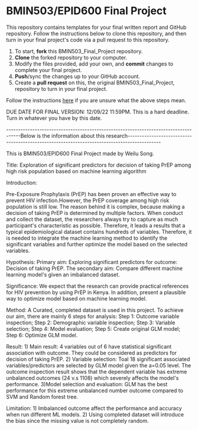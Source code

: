 # BMIN503/EPID600 Final Project

This repository contains templates for your final written report and GitHub repository. Follow the instructions below to clone this repository, and then turn in your final project's code via a pull request to this repository.


1. To start, **fork** this BMIN503_Final_Project repository.
1. **Clone** the forked repository to your computer.
1. Modify the files provided, add your own, and **commit** changes to complete your final project.
1. **Push**/sync the changes up to your GitHub account.
1. Create a **pull request** on this, the original BMIN503_Final_Project, repository to turn in your final project.


Follow the instructions [here][forking] if you are unsure what the above steps mean.

DUE DATE FOR FINAL VERSION: 12/09/22 11:59PM. This is a hard deadline. Turn in whatever you have by this date.


<!-- Links -->
[forking]: https://guides.github.com/activities/forking/

------------------------------------------------------------------------------------Below is the information about this research--------------------------------------------------------------------------------------------

This is BMIN503/EPID600 Final Project made by Weilu Song.

Title: Exploration of significant predictors for decision of taking PrEP among high risk population based on machine learning algorithm

Introduction: 

Pre-Exposure Prophylaxis (PrEP) has been proven an effective way to prevent HIV infection.However, the PrEP coverage among high risk population is still low. The reason behind it is complex, because making a decision of taking PrEP is determined by multiple factors. When conduct and collect the dataset, the researchers always try to capture as much participant's characteristic as possible. Therefore, it leads a results that a typical epidemiological dataset contains hundreds of variables. Therefore, it is needed to integrate the machine learning method to identify the significant variables and further optimize the model based on the selected variables. 

Hypothesis: 
	Primary aim: Exploring significant predictors for outcome: Decision of taking PrEP. 
	The secondary aim: Compare different machine learning model's  given an imbalanced dataset. 

Significance: 
           We expect that the research can provide practical references for HIV prevention by using PrEP in Kenya. In addition, present a plausible way to optimize model based on machine learning model. 

Method: 
     A Curated, completed dataset is used in this project. To achieve our aim, there are mainly 6 steps for analysis: 
     Step 1: Outcome variable inspection;
     Step 2: Demographic variable inspection;
     Step 3: Variable selection;
     Step 4: Model evaluation;
     Step 5: Create original GLM model; 
     Step 6: Optimize GLM model. 
     
Result: 
    1) Main result: 4 variables out of 6 have statistical significant association with outcome. They could be considered as predictors for decision of taking PrEP. 
    2) Variable selection: Toal 18 significant associated variables/predictors are selected by GLM model given the a=0.05 level. The outcome inspection result shows that the dependent variable has 	    extreme unbalanced outcomes (24 v.s 1108) which severely affects the model's performance. 
    3)Model selection and evaluation: GLM has the best performance for this extreme unbalanced number outcome compared to SVM and Random forest tree. 

Limitation: 
     1) Imbalanced outcome affect the performance and accuracy when run different ML models.
     2) Using completed dataset will introduce the bias since the missing value is not completely random. 
                  
                  